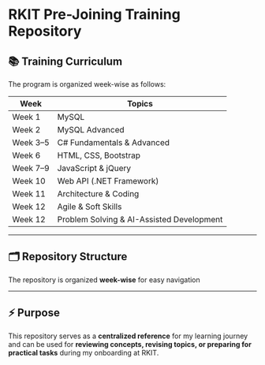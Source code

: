 # RKIT Pre-Joining Training Repository

## 📚 Training Curriculum

The program is organized week-wise as follows:

| Week       | Topics                                      |
|------------|--------------------------------------------|
| Week 1     | MySQL                                      |
| Week 2     | MySQL Advanced                             |
| Week 3–5   | C# Fundamentals & Advanced                 |
| Week 6     | HTML, CSS, Bootstrap                        |
| Week 7–9   | JavaScript & jQuery                          |
| Week 10    | Web API (.NET Framework)                     |
| Week 11    | Architecture & Coding                        |
| Week 12    | Agile & Soft Skills                           |
| Week 12    | Problem Solving & AI-Assisted Development    |

---

## 🗂 Repository Structure

The repository is organized **week-wise** for easy navigation

---

## ⚡ Purpose

This repository serves as a **centralized reference** for my learning journey and can be used for **reviewing concepts, revising topics, or preparing for practical tasks** during my onboarding at RKIT.
